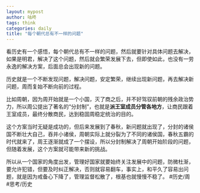 ```yaml
---
layout: mypost
author: 咕咚
tags: think
categories: daily
title: "每个朝代总有不一样的问题"
---
```


看历史有一个感悟，每个朝代总有不一样的问题，然后就要针对具体问题去解决，如果是明君，解决了这个问题，然后就会繁荣发展下去，但即使如此，也没有一劳永逸的解决方案，后面总会出现新的问题。

历史就是一个不断发现问题，解决问题，安定繁荣，继续出现新问题，再去解决新问题，周而复始不断向前的过程。

比如周朝，因为周开始就是一个小国，灭了商之后，并不好驾驭前朝的残余政治势力，所以周公提出了著名的“分封制”，也就是**派王室成员分管各地方**，让商民跟着王室成员，最终分散商民，达到稳固周稳定统治的目的。

这个方案当时无疑是成功的，但后来发展到了春秋，新问题就出现了，分封的诸侯国不断壮大自己，吞并小诸侯，周朝实际上就分裂为了不同的诸侯国，春秋五霸的时代就来了，周王逐渐就成了一个摆设，所以分封制解决了周朝开始阶段的问题，但随着发展，这个方案就可能带来新的挑战。

所以从一个国家的角度出发，管理好国家就要始终关注发展中的问题，防微杜渐，要允许犯错，但要及时纠正解决，否则就容易翻车，事实上，和平久了容易出问题，就是因为戒备心下降了，管理监督松散了，根基也就慢慢不稳了。
#历史/周 #思考/历史 
